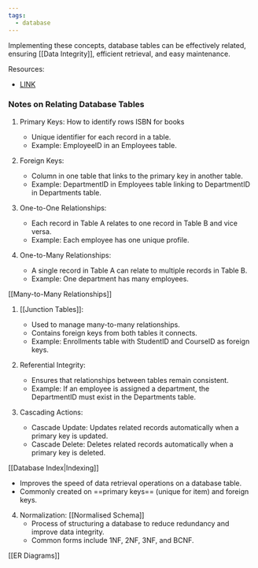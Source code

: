```yaml
---
tags:
  - database
---
```

Implementing these concepts, database tables can be effectively related, ensuring [[Data Integrity]], efficient retrieval, and easy maintenance.

Resources:
- [LINK](https://cs50.harvard.edu/sql/2024/weeks/1/)
### Notes on Relating Database Tables

1. Primary Keys: How to identify rows ISBN for books
   - Unique identifier for each record in a table.
   - Example: EmployeeID in an Employees table.

2. Foreign Keys:
   - Column in one table that links to the primary key in another table.
   - Example: DepartmentID in Employees table linking to DepartmentID in Departments table.

3. One-to-One Relationships:
   - Each record in Table A relates to one record in Table B and vice versa.
   - Example: Each employee has one unique profile.

4. One-to-Many Relationships:
   - A single record in Table A can relate to multiple records in Table B.
   - Example: One department has many employees.

[[Many-to-Many Relationships]]

1. [[Junction Tables]]:
   - Used to manage many-to-many relationships.
   - Contains foreign keys from both tables it connects.
   - Example: Enrollments table with StudentID and CourseID as foreign keys.

2. Referential Integrity:
   - Ensures that relationships between tables remain consistent.
   - Example: If an employee is assigned a department, the DepartmentID must exist in the Departments table.

3. Cascading Actions:
   - Cascade Update: Updates related records automatically when a primary key is updated.
   - Cascade Delete: Deletes related records automatically when a primary key is deleted.

[[Database Index|Indexing]]
   - Improves the speed of data retrieval operations on a database table.
   - Commonly created on ==primary keys== (unique for item) and foreign keys.

4. Normalization: [[Normalised Schema]]
   - Process of structuring a database to reduce redundancy and improve data integrity.
   - Common forms include 1NF, 2NF, 3NF, and BCNF.

[[ER Diagrams]]